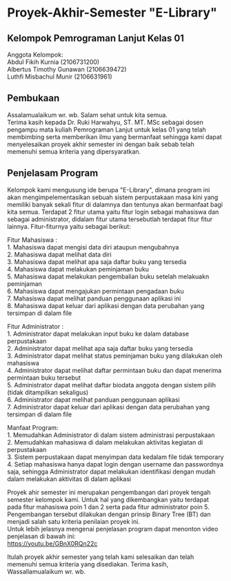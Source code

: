# Proyek-Akhir-Semester "E-Library"

## Kelompok Pemrograman Lanjut Kelas 01
Anggota Kelompok:
<br /> Abdul Fikih Kurnia         (2106731200)
<br /> Albertus Timothy Gunawan   (2106639472)
<br /> Luthfi Misbachul Munir     (2106631961)

## Pembukaan
Assalamualaikum wr. wb. Salam sehat untuk kita semua. 
<br />Terima kasih kepada Dr. Ruki Harwahyu, ST. MT. MSc sebagai dosen pengampu mata kuliah Pemrograman Lanjut untuk kelas 01 yang telah membimbing serta
memberikan ilmu yang bermanfaat sehingga kami dapat menyelesaikan proyek akhir semester ini dengan baik sebab telah memenuhi semua 
kriteria yang dipersyaratkan.

## Penjelasam Program
Kelompok kami mengusung ide berupa "E-Library", dimana program ini akan mengimpelementasikan sebuah sistem perpustakaan masa kini yang
memiliki banyak sekali fitur di dalamnya dan tentunya akan bermanfaat bagi kita semua. Terdapat 2 fitur utama yaitu fitur login sebagai mahasiswa dan sebagai administrator, didalam fitur
utama tersebutlah terdapat fitur fitur lainnya. Fitur-fiturnya yaitu sebagai berikut:

Fitur Mahasiswa :
<br /> 1. Mahasiswa dapat mengisi data diri ataupun mengubahnya
<br /> 2. Mahasiswa dapat melihat data diri
<br /> 3. Mahasiswa dapat melihat apa saja daftar buku yang tersedia 
<br /> 4. Mahasiswa dapat melakukan peminjaman buku
<br /> 5. Mahasiswa dapat melakukan pengembalian buku setelah melakuakn peminjaman
<br /> 6. Mahasiswa dapat mengajukan permintaan pengadaan buku
<br /> 7. Mahasiswa dapat melihat panduan penggunaan aplikasi ini
<br /> 8. Mahasiswa dapat keluar dari aplikasi dengan data perubahan yang tersimpan di dalam file

Fitur Administrator :
<br /> 1. Administrator dapat melakukan input buku ke dalam database perpustakaan
<br /> 2. Administrator dapat melihat apa saja daftar buku yang tersedia 
<br /> 3. Administrator dapat melihat status peminjaman buku yang dilakukan oleh mahasiswa 
<br /> 4. Administrator dapat melihat daftar permintaan buku dan dapat menerima permintaan buku tersebut
<br /> 5. Administrator dapat melihat daftar biodata anggota dengan sistem pilih (tidak ditampilkan sekaligus)
<br /> 6. Administrator dapat melihat panduan penggunaan aplikasi
<br /> 7. Administrator dapat keluar dari aplikasi dengan data perubahan yang tersimpan di dalam file

Manfaat Program:
<br /> 1. Memudahkan Administrator di dalam sistem administrasi perpustakaan
<br /> 2. Memudahkan mahasiswa di dalam melakukan aktivitas kegiatan di perpustakaan
<br /> 3. Sistem perpustakaan dapat menyimpan data kedalam file tidak temporary
<br /> 4. Setiap mahasiswa hanya dapat login dengan username dan passwordnya saja, sehingga Administrator dapat melakukan identifikasi
dengan mudah dalam melakukan aktivitas di dalam aplikasi

Proyek ahir semester ini merupakan pengembangan dari proyek tengah semester kelompok kami. Untuk hal yang dikembangkan yaitu terdapat pada fitur mahasiswa poin 1 dan 2 serta 
pada fitur administrator poin 5. Pengembangan tersebut dilakukan dengan prinsip Binary Tree (BT) dan menjadi salah satu kriteria penilaian proyek ini.
<br /> Untuk lebih jelasnya mengenai penjelasan program dapat menonton video penjelasan di bawah ini:
<br /> https://youtu.be/GBnX0RQn22c

Itulah proyek akhir semester yang telah kami selesaikan dan telah memenuhi semua kriteria yang disediakan. Terima kasih, Wassallamualaikum wr. wb.








